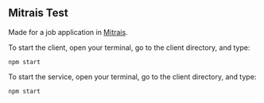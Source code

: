 ## Mitrais Test
Made for a job application in [Mitrais](https://www.mitrais.com).

To start the client, open your terminal, go to the client directory, and type:
```
npm start
```

To start the service, open your terminal, go to the client directory, and type:
```
npm start
```